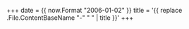 +++
date = {{ now.Format "2006-01-02" }}
title = '{{ replace .File.ContentBaseName "-" " " | title }}'
+++
